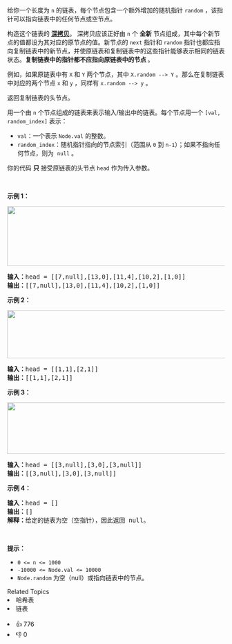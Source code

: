 <p>给你一个长度为 <code>n</code> 的链表，每个节点包含一个额外增加的随机指针 <code>random</code> ，该指针可以指向链表中的任何节点或空节点。</p>

<p>构造这个链表的 <strong><a href="https://baike.baidu.com/item/深拷贝/22785317?fr=aladdin" target="_blank">深拷贝</a></strong>。 深拷贝应该正好由 <code>n</code> 个 <strong>全新</strong> 节点组成，其中每个新节点的值都设为其对应的原节点的值。新节点的 <code>next</code> 指针和 <code>random</code> 指针也都应指向复制链表中的新节点，并使原链表和复制链表中的这些指针能够表示相同的链表状态。<strong>复制链表中的指针都不应指向原链表中的节点 </strong>。</p>

<p>例如，如果原链表中有 <code>X</code> 和 <code>Y</code> 两个节点，其中 <code>X.random --> Y</code> 。那么在复制链表中对应的两个节点 <code>x</code> 和 <code>y</code> ，同样有 <code>x.random --> y</code> 。</p>

<p>返回复制链表的头节点。</p>

<p>用一个由 <code>n</code> 个节点组成的链表来表示输入/输出中的链表。每个节点用一个 <code>[val, random_index]</code> 表示：</p>

<ul>
	<li><code>val</code>：一个表示 <code>Node.val</code> 的整数。</li>
	<li><code>random_index</code>：随机指针指向的节点索引（范围从 <code>0</code> 到 <code>n-1</code>）；如果不指向任何节点，则为  <code>null</code> 。</li>
</ul>

<p>你的代码 <strong>只</strong> 接受原链表的头节点 <code>head</code> 作为传入参数。</p>

<p> </p>

<p><strong>示例 1：</strong></p>

<p><img alt="" src="https://assets.leetcode-cn.com/aliyun-lc-upload/uploads/2020/01/09/e1.png" style="height: 138px; width: 680px;" /></p>

<pre>
<strong>输入：</strong>head = [[7,null],[13,0],[11,4],[10,2],[1,0]]
<strong>输出：</strong>[[7,null],[13,0],[11,4],[10,2],[1,0]]
</pre>

<p><strong>示例 2：</strong></p>

<p><img alt="" src="https://assets.leetcode-cn.com/aliyun-lc-upload/uploads/2020/01/09/e2.png" style="height: 111px; width: 680px;" /></p>

<pre>
<strong>输入：</strong>head = [[1,1],[2,1]]
<strong>输出：</strong>[[1,1],[2,1]]
</pre>

<p><strong>示例 3：</strong></p>

<p><strong><img alt="" src="https://assets.leetcode-cn.com/aliyun-lc-upload/uploads/2020/01/09/e3.png" style="height: 119px; width: 680px;" /></strong></p>

<pre>
<strong>输入：</strong>head = [[3,null],[3,0],[3,null]]
<strong>输出：</strong>[[3,null],[3,0],[3,null]]
</pre>

<p><strong>示例 4：</strong></p>

<pre>
<strong>输入：</strong>head = []
<strong>输出：</strong>[]
<strong>解释：</strong>给定的链表为空（空指针），因此返回 null。
</pre>

<p> </p>

<p><strong>提示：</strong></p>

<ul>
	<li><code>0 <= n <= 1000</code></li>
	<li><code>-10000 <= Node.val <= 10000</code></li>
	<li><code>Node.random</code> 为空（null）或指向链表中的节点。</li>
</ul>
<div><div>Related Topics</div><div><li>哈希表</li><li>链表</li></div></div><br><div><li>👍 776</li><li>👎 0</li></div>